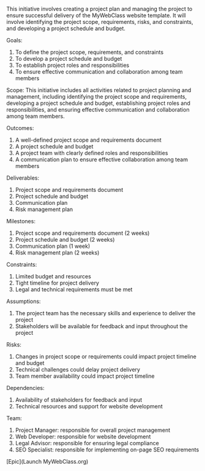 This initiative involves creating a project plan and managing the project to ensure successful delivery of the MyWebClass website template. It will involve identifying the project scope, requirements, risks, and constraints, and developing a project schedule and budget.

Goals:
1. To define the project scope, requirements, and constraints
2. To develop a project schedule and budget
3. To establish project roles and responsibilities
4. To ensure effective communication and collaboration among team members

Scope: This initiative includes all activities related to project planning and management, including identifying the project scope and requirements, developing a project schedule and budget, establishing project roles and responsibilities, and ensuring effective communication and collaboration among team members.

Outcomes:
1. A well-defined project scope and requirements document
2. A project schedule and budget
3. A project team with clearly defined roles and responsibilities
4. A communication plan to ensure effective collaboration among team members

Deliverables:
1. Project scope and requirements document
2. Project schedule and budget
3. Communication plan
4. Risk management plan

Milestones:
1. Project scope and requirements document (2 weeks)
2. Project schedule and budget (2 weeks)
3. Communication plan (1 week)
4. Risk management plan (2 weeks)

Constraints:
1. Limited budget and resources
2. Tight timeline for project delivery
3. Legal and technical requirements must be met

Assumptions:
1. The project team has the necessary skills and experience to deliver the project
2. Stakeholders will be available for feedback and input throughout the project

Risks:
1. Changes in project scope or requirements could impact project timeline and budget
2. Technical challenges could delay project delivery
3. Team member availability could impact project timeline

Dependencies:
1. Availability of stakeholders for feedback and input
2. Technical resources and support for website development

Team:
1. Project Manager: responsible for overall project management
2. Web Developer: responsible for website development
3. Legal Advisor: responsible for ensuring legal compliance
4. SEO Specialist: responsible for implementing on-page SEO requirements

[Epic](Launch MyWebClass.org)
